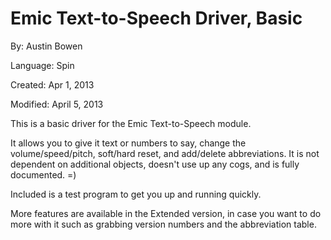 # Emic Text-to-Speech Driver, Basic

By: Austin Bowen

Language: Spin

Created: Apr 1, 2013

Modified: April 5, 2013

This is a basic driver for the Emic Text-to-Speech module.

It allows you to give it text or numbers to say, change the volume/speed/pitch, soft/hard reset, and add/delete abbreviations. It is not dependent on additional objects, doesn't use up any cogs, and is fully documented. =)

Included is a test program to get you up and running quickly.

More features are available in the Extended version, in case you want to do more with it such as grabbing version numbers and the abbreviation table.
